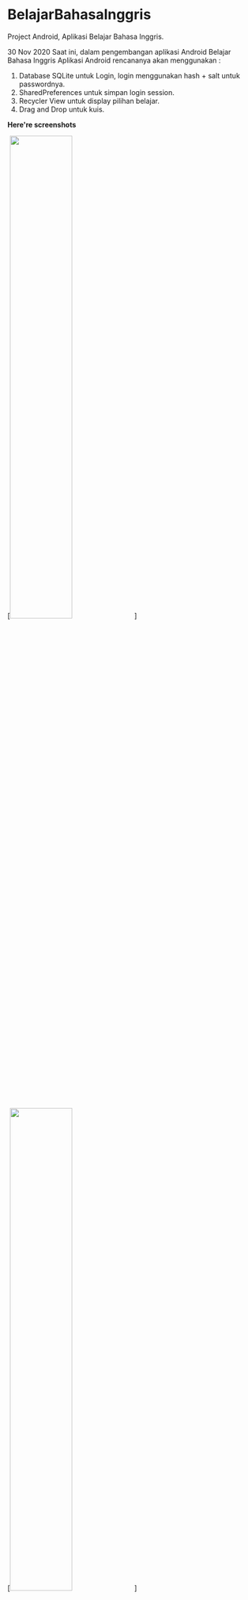 # BelajarBahasaInggris
Project Android, Aplikasi Belajar Bahasa Inggris. 

30 Nov 2020
Saat ini, dalam pengembangan aplikasi Android Belajar Bahasa Inggris
Aplikasi Android rencananya akan menggunakan :

1. Database SQLite untuk Login, login menggunakan hash + salt untuk passwordnya.
2. SharedPreferences untuk simpan login session.
3. Recycler View untuk display pilihan belajar.
4. Drag and Drop untuk kuis.

**Here're screenshots**

[<img src="https://user-images.githubusercontent.com/36407161/112954346-82156a80-9168-11eb-931b-fc4d7fab4a5d.jpg" width="50%">]

[<img src="https://user-images.githubusercontent.com/36407161/112954505-a4a78380-9168-11eb-8b8f-5ed8e5537b9e.jpg" width="50%">]

[<img src="https://user-images.githubusercontent.com/36407161/112954617-c1dc5200-9168-11eb-9ff3-67d13e431137.jpg" width="50%">]

[<img src="https://user-images.githubusercontent.com/36407161/112952908-344c3280-9167-11eb-82e1-9e025332c41e.jpg" width="50%">]



**Click icon below, to see Preview Belajar Bahasa Inggris**



[<img src="https://user-images.githubusercontent.com/36407161/112955516-b5a4c480-9169-11eb-93bc-e7c77220a8b4.png" width="90%">](https://youtu.be/F8lJ_d9vxPo)

